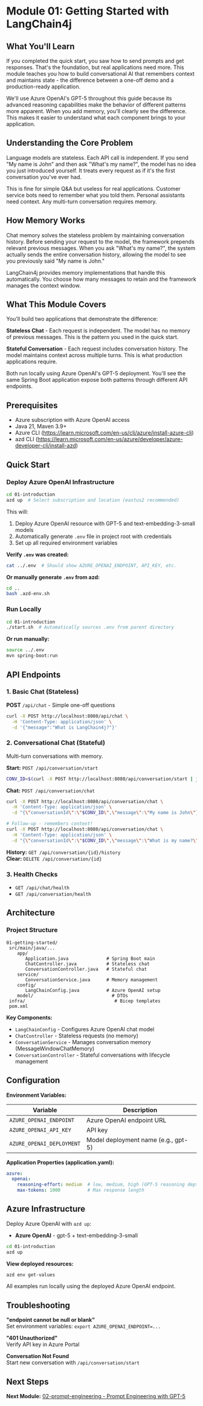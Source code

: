 # Module 01: Getting Started with LangChain4j

## What You'll Learn

If you completed the quick start, you saw how to send prompts and get responses. That's the foundation, but real applications need more. This module teaches you how to build conversational AI that remembers context and maintains state - the difference between a one-off demo and a production-ready application.

We'll use Azure OpenAI's GPT-5 throughout this guide because its advanced reasoning capabilities make the behavior of different patterns more apparent. When you add memory, you'll clearly see the difference. This makes it easier to understand what each component brings to your application.

## Understanding the Core Problem

Language models are stateless. Each API call is independent. If you send "My name is John" and then ask "What's my name?", the model has no idea you just introduced yourself. It treats every request as if it's the first conversation you've ever had.

This is fine for simple Q&A but useless for real applications. Customer service bots need to remember what you told them. Personal assistants need context. Any multi-turn conversation requires memory.

## How Memory Works

Chat memory solves the stateless problem by maintaining conversation history. Before sending your request to the model, the framework prepends relevant previous messages. When you ask "What's my name?", the system actually sends the entire conversation history, allowing the model to see you previously said "My name is John."

LangChain4j provides memory implementations that handle this automatically. You choose how many messages to retain and the framework manages the context window.

## What This Module Covers

You'll build two applications that demonstrate the difference:

**Stateless Chat** - Each request is independent. The model has no memory of previous messages. This is the pattern you used in the quick start.

**Stateful Conversation** - Each request includes conversation history. The model maintains context across multiple turns. This is what production applications require.

Both run locally using Azure OpenAI's GPT-5 deployment. You'll see the same Spring Boot application expose both patterns through different API endpoints.

## Prerequisites

- Azure subscription with Azure OpenAI access
- Java 21, Maven 3.9+ 
- Azure CLI (https://learn.microsoft.com/en-us/cli/azure/install-azure-cli)
- azd CLI (https://learn.microsoft.com/en-us/azure/developer/azure-developer-cli/install-azd)

## Quick Start

### Deploy Azure OpenAI Infrastructure

```bash
cd 01-introduction
azd up  # Select subscription and location (eastus2 recommended)
```

This will:
1. Deploy Azure OpenAI resource with GPT-5 and text-embedding-3-small models
2. Automatically generate `.env` file in project root with credentials
3. Set up all required environment variables

**Verify `.env` was created:**
```bash
cat ../.env  # Should show AZURE_OPENAI_ENDPOINT, API_KEY, etc.
```

**Or manually generate `.env` from azd:**
```bash
cd ..
bash .azd-env.sh
```

### Run Locally

```bash
cd 01-introduction
./start.sh  # Automatically sources .env from parent directory
```

**Or run manually:**
```bash
source ../.env
mvn spring-boot:run
```

## API Endpoints

### 1. Basic Chat (Stateless)

**POST** `/api/chat` - Simple one-off questions

```bash
curl -X POST http://localhost:8080/api/chat \
  -H 'Content-Type: application/json' \
  -d '{"message":"What is LangChain4j?"}'
```

### 2. Conversational Chat (Stateful)

Multi-turn conversations with memory.

**Start:** `POST /api/conversation/start`
```bash
CONV_ID=$(curl -X POST http://localhost:8080/api/conversation/start | jq -r '.conversationId')
```

**Chat:** `POST /api/conversation/chat`
```bash
curl -X POST http://localhost:8080/api/conversation/chat \
  -H 'Content-Type: application/json' \
  -d "{\"conversationId\":\"$CONV_ID\",\"message\":\"My name is John\"}"

# Follow-up - remembers context!
curl -X POST http://localhost:8080/api/conversation/chat \
  -H 'Content-Type: application/json' \
  -d "{\"conversationId\":\"$CONV_ID\",\"message\":\"What is my name?\"}"
```

**History:** `GET /api/conversation/{id}/history`  
**Clear:** `DELETE /api/conversation/{id}`

### 3. Health Checks

- `GET /api/chat/health`
- `GET /api/conversation/health`

## Architecture

### Project Structure

```
01-getting-started/
 src/main/java/...
    app/
       Application.java              # Spring Boot main
       ChatController.java           # Stateless chat
       ConversationController.java   # Stateful chat
    service/
       ConversationService.java      # Memory management
    config/
       LangChainConfig.java          # Azure OpenAI setup
    model/                             # DTOs
 infra/                                 # Bicep templates
 pom.xml
```

**Key Components:**
- `LangChainConfig` - Configures Azure OpenAI chat model
- `ChatController` - Stateless requests (no memory)
- `ConversationService` - Manages conversation memory (MessageWindowChatMemory)
- `ConversationController` - Stateful conversations with lifecycle management

## Configuration

**Environment Variables:**

| Variable | Description |
|----------|-------------|
| `AZURE_OPENAI_ENDPOINT` | Azure OpenAI endpoint URL |
| `AZURE_OPENAI_API_KEY` | API key |
| `AZURE_OPENAI_DEPLOYMENT` | Model deployment name (e.g., gpt-5) |

**Application Properties (application.yaml):**
```yaml
azure:
  openai:
    reasoning-effort: medium  # low, medium, high (GPT-5 reasoning depth)
    max-tokens: 1000          # Max response length
```

## Azure Infrastructure

Deploy Azure OpenAI with `azd up`:
- **Azure OpenAI** - gpt-5 + text-embedding-3-small

```bash
cd 01-introduction
azd up
```

**View deployed resources:**
```bash
azd env get-values
```

All examples run locally using the deployed Azure OpenAI endpoint.

## Troubleshooting

**"endpoint cannot be null or blank"**  
Set environment variables: `export AZURE_OPENAI_ENDPOINT=...`

**"401 Unauthorized"**  
Verify API key in Azure Portal

**Conversation Not Found**  
Start new conversation with `/api/conversation/start`

## Next Steps

**Next Module:** [02-prompt-engineering - Prompt Engineering with GPT-5](../02-prompt-engineering/README.md)
